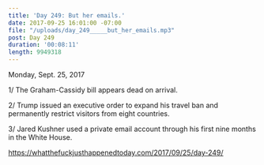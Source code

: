 ```yaml
---
title: 'Day 249: But her emails.'
date: 2017-09-25 16:01:00 -07:00
file: "/uploads/day_249_____but_her_emails.mp3"
post: Day 249
duration: '00:08:11'
length: 9949318
---
```


Monday, Sept. 25, 2017

1/ The Graham-Cassidy bill appears dead on arrival.

2/ Trump issued an executive order to expand his travel ban and permanently restrict visitors from eight countries.

3/ Jared Kushner used a private email account through his first nine months in the White House.

https://whatthefuckjusthappenedtoday.com/2017/09/25/day-249/